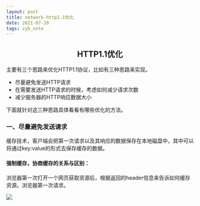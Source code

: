 ```yaml
---
layout: post
title: network-http1.1优化
date: 2021-07-28
tags: zyb_note 
---
```


<h2 align="center">HTTP1.1优化</h2>

主要有三个思路来优化HTTP1.1协议，比如有三种思路来实现。

- 尽量避免发送HTTP请求
- 在需要发送HTTP请求的时候，考虑如何减少请求次数
- 减少服务器的HTTP响应数据大小

下面就针对这三种思路具体看看有哪些优化的方法。



### 一、尽量避免发送请求

缓存技术，客户端会把第一次请求以及其响应的数据保存在本地磁盘中，其中可以将通过key:value的形式去保存缓存的数据。

#### 强制缓存，协商缓存的关系与区别：

浏览器第一次打开一个网页获取资源后，根据返回的header信息来告诉如何缓存资源。浏览器第一次请求。

<img src="/images/network/requestFiret.png"/>



